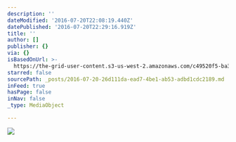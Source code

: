 ```yaml
---
description: ''
dateModified: '2016-07-20T22:08:19.440Z'
datePublished: '2016-07-20T22:29:16.919Z'
title: ''
author: []
publisher: {}
via: {}
isBasedOnUrl: >-
  https://the-grid-user-content.s3-us-west-2.amazonaws.com/c49520f5-ba33-42fd-bb7e-8ed599b007f3.jpg
starred: false
sourcePath: _posts/2016-07-20-26d111da-ead7-4be1-ab53-adbd1cdc2189.md
inFeed: true
hasPage: false
inNav: false
_type: MediaObject

---
```

![](https://the-grid-user-content.s3-us-west-2.amazonaws.com/c49520f5-ba33-42fd-bb7e-8ed599b007f3.jpg)